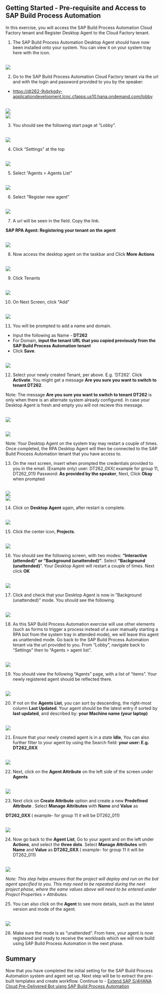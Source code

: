 ## Getting Started - Pre-requisite and Access to SAP Build Process Automation

In this exercise, you will access the SAP Build Process Automation Cloud Factory tenant and Register Desktop Agent to the Cloud Factory tenant.

1. The SAP Build Process Automation Desktop Agent should have now been installed onto your system. You can view it on your system tray here with the icon.

 <br>![](/exercises/ex0/images/0_1.png)

2. Go to the SAP Build Process Automation Cloud Factory tenant via the url and with the login and password provided to you by the speaker:

 - https://dt262-9vbrkgdy-applicationdevelopment.lcnc.cfapps.us10.hana.ondemand.com/lobby
 
<br>![](/exercises/ex0/images/0_2.png)
<br>![](/exercises/ex0/images/0_2_1.png)

3. You should see the following start page at “Lobby”.

<br>![](/exercises/ex0/images/0_3.png)

4. Click “Settings” at the top

<br>![](/exercises/ex0/images/0_4.png)

5. Select “Agents > Agents List”

<br>![](/exercises/ex0/images/0_5.png)

6. Select “Register new agent”

<br>![](/exercises/ex0/images/0_6.png)

7. A url will be seen in the field. Copy the link.

<B>SAP RPA Agent: Registering your tenant on the agent</b>

<br>![](/exercises/ex0/images/0_7.png)

8. Now access the desktop agent on the taskbar and Click <b>More Actions</b>

<br>![](/exercises/ex0/images/0_8.png)

9. Click Tenants

<br>![](/exercises/ex0/images/0_9.png)

10. On Next Screen, click "Add"

<br>![](/exercises/ex0/images/0_10.png)

11. You will be prompted to add a name and domain.
- Input the following as Name - <b>DT262</b>
- For Domain, <b>input the tenant URL that you copied previously from the SAP Build Process Automation tenant</b>
- Click <b>Save</b>.

<br>![](/exercises/ex0/images/0_11.png)

12. Select your newly created Tenant, per above. E.g. ‘DT262’. Click <B>Activate</b>. You might get a message <b> Are you sure you want to switch to tenant DT262</b>.

 Note: The message <b>Are you sure you want to switch to tenant DT262</b> is only when there is an alternate system already configured. In case your Desktop Agent is  fresh and empty you will not recieve this message. 

<br>![](/exercises/ex0/images/0_12.png)

<br>![](/exercises/ex0/images/0_12_1.png)


Note: Your Desktop Agent on the system tray may restart a couple of times. Once completed, the RPA Desktop Agent will then be connected
to the SAP Build Process Automation tenant that you have access to.
<br>

13. On the next screen, insert when prompted the credentials provided to you in the email. (Example only) user: DT262_0XX( example for group 11, DT262_011) Password: <B>As provided by the speaker</b>, Next, Click <b>Okay</b> when prompted

<br>![](/exercises/ex0/images/0_13.png)
<br>![](/exercises/ex0/images/0_13_1.png)

14. Click on <b>Desktop Agent</b> again, after restart is complete.

<br>![](/exercises/ex0/images/0_14.png)

15. Click the center icon, <b>Projects</b>.

<br>![](/exercises/ex0/images/0_15.png)

16. You should see the following screen, with two modes: <B>“Interactive (attended)” or “Background (unattended)”</b>. Select <B>“Background (unattended)</b>”. Your Desktop Agent will restart a couple of times. Next click <b> OK</b> 

<br>![](/exercises/ex0/images/0_16.png)

17. Click and check that your Desktop Agent is now in “Background (unattended)” mode. You should see the following.

<br>![](/exercises/ex0/images/0_17.png)
  
18. As this SAP Build Process Automation exercise will use other elements (such as forms to trigger a process instead of a user manually starting a RPA bot from the system tray in attended mode), we will leave this agent as unattended mode. Go back to the SAP Build Process Automation tenant via the url provided to you. From “Lobby”, navigate back to “Settings” then to “Agents > agent list”.

<br>![](/exercises/ex0/images/0_18.png)

19. You should view the following “Agents” page, with a list of “items”. Your newly registered agent should be reflected there.

<br>![](/exercises/ex0/images/0_19.png)

20. If not on the <b>Agents List</b>, you can sort by descending, the right-most column <b>Last Updated</b>. Your agent should be the latest entry if sorted by <b>last updated</b>,
and described by: <b>your Machine name (your laptop)</b>

<br>![](/exercises/ex0/images/0_20.png)

21. Ensure that your newly created agent is in a state <b>Idle</b>, You can also further filter to your agent by using the Search field: <b>your user: E.g. DT262_0XX</b>

<br>![](/exercises/ex0/images/0_21.png)

22. Next, click on the <b> Agent Attribute</b> on the left side of the screen under <B> Agents</b>

<br>![](/exercises/ex0/images/0_22.png)
  
23. Next click on <b> Create Attribute</b> option and create a new <b>Predefined Attribute </b>.  Select <B>Manage Attributes</b> with <B> Name</b> and <b>Value</b> as 

<b>DT262_0XX </b> ( example- for group 11 it will be DT262_011)

<br>![](/exercises/ex0/images/0_23.png)

24. Now go back to the <b> Agent List</b>, Go to your agent  and on the left under <B>Actions</b>, and select the <B>three dots</b>. Select <B>Manage Attributes</b> with <B> Name</b> and <b>Value</b> as <b>DT262_0XX </b> ( example- for group 11 it will be DT262_011)
  
<br>![](/exercises/ex0/images/0_24.png)

<i>Note: This step helps ensures that the project will deploy and run on the bot agent specified to you. This may need to be repeated during the next project phase, where the same values above will need to be entered under Project Properties > Attributes.</i>

25. You can also click on the <B>Agent</b> to see more details, such as the latest version and mode of the agent.

<br>![](/exercises/ex0/images/0_25.png)

26. Make sure the mode is as “unattended”. From here, your agent is now registered and ready to receive the workloads which we will now build using SAP Build Process Automation in the next phase.

## Summary

Now that you have completed the initial setting for the SAP Build Process Automation system and agent set up. Next step will be to extract the pre-built templates and create workflow.
Continue to - [Extend SAP S/4HANA Cloud Pre-Delivered Bot uisng SAP Build Process Automation](../ex1/README.md)
